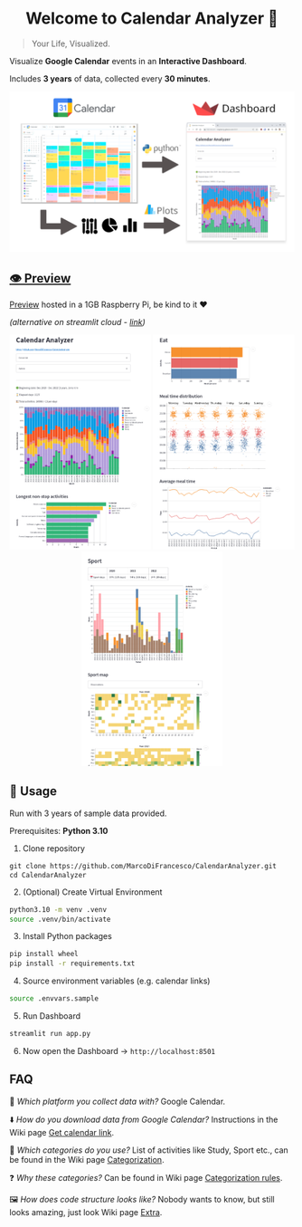<h1 align="center">Welcome to Calendar Analyzer 👋</h1>

> Your Life, Visualized.

Visualize **Google Calendar** events in an **Interactive Dashboard**.

Includes **3 years** of data, collected every **30 minutes**.

<p align="center">
<!-- <kbd> -->
<img src="img/calendar-to-streamlit.png" width=700>
<!-- </kbd> -->
</p>

<!-- ![img/calendar-to-streamlit.png](img/calendar-to-streamlit.png) -->

## [👁️ Preview](http://raspberry.gleeze.com:8501)

[Preview](http://raspberry.gleeze.com:8501) hosted in a 1GB Raspberry Pi, be kind to it ❤️

_(alternative on streamlit cloud - [link](https://marcodifrancesco-calendaranalyzer-app-4f17ot.streamlit.app/))_

<p align="center">
<kbd><img src='img/preview1.png' width=250 /></kbd>
<!-- <kbd><img src='img/preview2.png' width=250 /></kbd> -->
<kbd><img src='img/preview3.png' width=250 /></kbd>
<!-- <kbd><img src='img/preview4.png' width=250 /></kbd> -->
<!-- <kbd><img src='img/preview5.png' width=250 /></kbd> -->
<kbd><img src='img/preview6.png' width=250 /></kbd>
</p>

<p align="center">
</p>

## 🚀 Usage

Run with 3 years of sample data provided.

Prerequisites: **Python 3.10**

1. Clone repository

```
git clone https://github.com/MarcoDiFrancesco/CalendarAnalyzer.git
cd CalendarAnalyzer
```

2. (Optional) Create Virtual Environment

```sh
python3.10 -m venv .venv
source .venv/bin/activate
```

3. Install Python packages

```sh
pip install wheel
pip install -r requirements.txt
```

4. Source environment variables (e.g. calendar links)

```sh
source .envvars.sample
```

5. Run Dashboard

```sh
streamlit run app.py
```

6. Now open the Dashboard → `http://localhost:8501`

## FAQ

🚉 _Which platform you collect data with?_ Google Calendar.

⬇️ _How do you download data from Google Calendar?_ Instructions in the Wiki page [Get calendar link](https://github.com/MarcoDiFrancesco/CalendarAnalyzer/wiki/Get-calendar-link).

📜 _Which categories do you use?_ List of activities like Study, Sport etc., can be found in the Wiki page [Categorization](https://github.com/MarcoDiFrancesco/CalendarAnalyzer/wiki/Categories).

❓ _Why these categories?_ Can be found in Wiki page [Categorization rules](https://github.com/MarcoDiFrancesco/CalendarAnalyzer/wiki/Categorization-rules).

🖼️ _How does code structure looks like?_ Nobody wants to know, but still looks amazing, just look Wiki page [Extra](https://github.com/MarcoDiFrancesco/CalendarAnalyzer/wiki/Extra).

